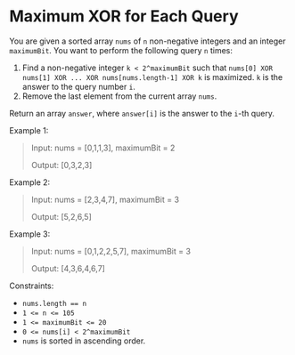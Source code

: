 # Maximum XOR for Each Query

You are given a sorted array `nums` of `n` non-negative integers and an integer `maximumBit`. You want to perform the
following query `n` times:

1. Find a non-negative integer `k < 2^maximumBit` such that `nums[0] XOR nums[1] XOR ... XOR nums[nums.length-1] XOR k`
   is maximized. `k` is the answer to the query number `i`.
2. Remove the last element from the current array `nums`.

Return an array `answer`, where `answer[i]` is the answer to the `i`-th query.

Example 1:

> Input: nums = [0,1,1,3], maximumBit = 2
>
> Output: [0,3,2,3]

Example 2:

> Input: nums = [2,3,4,7], maximumBit = 3
>
> Output: [5,2,6,5]

Example 3:

> Input: nums = [0,1,2,2,5,7], maximumBit = 3
>
> Output: [4,3,6,4,6,7]

Constraints:

- `nums.length == n`
- `1 <= n <= 105`
- `1 <= maximumBit <= 20`
- `0 <= nums[i] < 2^maximumBit`
- `nums` is sorted in ascending order.
